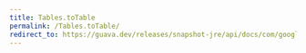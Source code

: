 ```yaml
---
title: Tables.toTable
permalink: /Tables.toTable/
redirect_to: https://guava.dev/releases/snapshot-jre/api/docs/com/google/common/collect/Tables.html#toTable-java.util.function.Function-java.util.function.Function-java.util.function.Function-java.util.function.Supplier-
---
```

